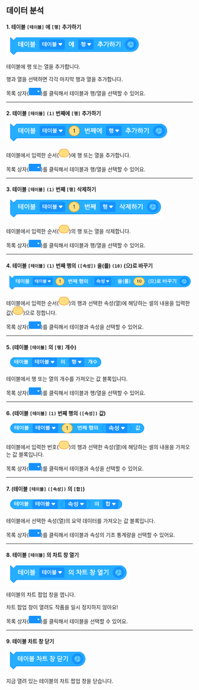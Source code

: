 ## 데이터 분석



#### 1. 테이블 `[테이블]` 에 `[행]` 추가하기



![block-data](images/block-data-01.png)



테이블에 행 또는 열을 추가합니다.

행과 열을 선택하면 각각 마지막 행과 열을 추가합니다. 

목록 상자(<img src="images/icon/dropdown-data.png" style="zoom:50%;" />)를 클릭해서 테이블과 행/열을 선택할 수 있어요.



-----



#### 2. 테이블 `[테이블]` `(1)` 번째에 `[행]` 추가하기



![block-data](images/block-data-02.png)



테이블에서 입력한 순서(<img src="images/icon/value.png" alt="value" style="zoom:50%;" />)에 행 또는 열을 추가합니다.

목록 상자(<img src="images/icon/dropdown-data.png" style="zoom:50%;" />)를 클릭해서 테이블과 행/열을 선택할 수 있어요.



-----



#### 3. 테이블 `[테이블]` `(1)` 번째 `[행]` 삭제하기



![block-data](images/block-data-03.png)



테이블에서 입력한 순서(<img src="images/icon/value.png" alt="value" style="zoom:50%;" />)의 행 또는 열을 삭제합니다.

목록 상자(<img src="images/icon/dropdown-data.png" style="zoom:50%;" />)를 클릭해서 테이블과 행/열을 선택할 수 있어요.



-----



#### 4. 테이블 `[테이블]` `(1)` 번째 행의 `([속성])` 을(를) `(10)` (으)로 바꾸기



![block-data](images/block-data-04.png)



테이블에서 입력한 순서(<img src="images/icon/value.png" alt="value" style="zoom:50%;" />)의 행과 선택한 속성(열)에 해당하는 셀의 내용을 입력한 값(<img src="images/icon/value.png" alt="value" style="zoom:50%;" />)으로 정합니다.

목록 상자(<img src="images/icon/dropdown-data.png" style="zoom:50%;" />)를 클릭해서 테이블과 속성을 선택할 수 있어요.



-----



#### 5. (테이블 `[테이블]` 의 `[행]` 개수)



![block-data](images/block-data-05.png)



테이블에서 행 또는 열의 개수를 가져오는 값 블록입니다.

목록 상자(<img src="images/icon/dropdown-data.png" style="zoom:50%;" />)를 클릭해서 테이블과 행/열을 선택할 수 있어요.



-----



#### 6. (테이블 `[테이블]` `(1)` 번째 행의 `([속성])` 값)



![block-data](images/block-data-06.png)



테이블에서 입력한 번호(<img src="images/icon/value.png" alt="value" style="zoom:50%;" />)의 행과 선택한 속성(열)에 해당하는 셀의 내용을 가져오는 값 블록입니다.

목록 상자(<img src="images/icon/dropdown-data.png" style="zoom:50%;" />)를 클릭해서 테이블과 속성을 선택할 수 있어요.



-----



#### 7. (테이블 `[테이블]` `([속성])` 의 `[합]`)



![block-data](images/block-data-07.png)



테이블에서 선택한 속성(열)의 요약 데이터를 가져오는 값 블록입니다.

목록 상자(<img src="images/icon/dropdown-data.png" style="zoom:50%;" />)를 클릭해서 테이블과 속성의 기초 통계량을 선택할 수 있어요.



-----



#### 8. 테이블 `[테이블]` 의 차트 창 열기



![block-data](images/block-data-08.png)



테이블의 차트 팝업 창을 엽니다.

차트 팝업 창이 열려도 작품을 일시 정지하지 않아요!

목록 상자(<img src="images/icon/dropdown-data.png" style="zoom:50%;" />)를 클릭해서 테이블을 선택할 수 있어요.



-----



#### 9. 테이블 차트 창 닫기



![block-data](images/block-data-09.png)



지금 열려 있는 테이블의 차트 팝업 창을 닫습니다.


